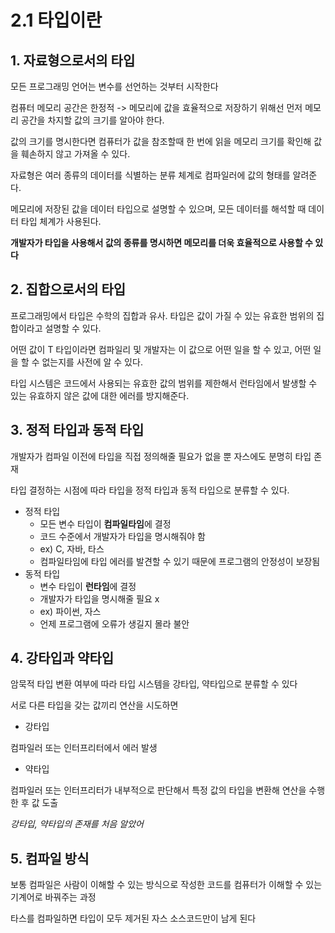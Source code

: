 # 2.1 타입이란

## 1. 자료형으로서의 타입

모든 프로그래밍 언어는 변수를 선언하는 것부터 시작한다

컴퓨터 메모리 공간은 한정적 -> 메모리에 값을 효율적으로 저장하기 위해선 먼저 메모리 공간을 차지할 값의 크기를 알아야 한다.

값의 크기를 명시한다면 컴퓨터가 값을 참조할때 한 번에 읽을 메모리 크기를 확인해 값을 훼손하지 않고 가져올 수 있다. 

자료형은 여러 종류의 데이터를 식별하는 분류 체계로 컴파일러에 값의 형태를 알려준다. 

메모리에 저장된 값을 데이터 타입으로 설명할 수 있으며, 모든 데이터를 해석할 때 데이터 타입 체계가 사용된다.

**개발자가 타입을 사용해서 값의 종류를 명시하면 메모리를 더욱 효율적으로 사용할 수 있다**

## 2. 집합으로서의 타입
프로그래밍에서 타입은 수학의 집합과 유사. 타입은 값이 가질 수 있는 유효한 범위의 집합이라고 설명할 수 있다.

어떤 값이 T 타입이라면 컴파일리 및 개발자는 이 값으로 어떤 일을 할 수 있고, 어떤 일을 할 수 없는지를 사전에 알 수 있다.

타입 시스템은 코드에서 사용되는 유효한 값의 범위를 제한해서 런타임에서 발생할 수 있는 유효하지 않은 값에 대한 에러를 방지해준다.


## 3. 정적 타입과 동적 타입

개발자가 컴파일 이전에 타입을 직접 정의해줄 필요가 없을 뿐 자스에도 분명히 타입 존재

타입 결정하는 시점에 따라 타입을 정적 타입과 동적 타입으로 분류할 수 있다.
- 정적 타입
	- 모든 변수 타입이 **컴파일타임**에 결정
	- 코드 수준에서 개발자가 타입을 명시해줘야 함
	- ex) C, 자바, 타스
	- 컴파일타임에 타입 에러를 발견할 수 있기 때문에 프로그램의 안정성이 보장됨
- 동적 타입
	- 변수 타입이 **런타임**에 결정
	- 개발자가 타입을 명시해줄 필요 x
	- ex) 파이썬, 자스
	- 언제 프로그램에 오류가 생길지 몰라 불안

## 4. 강타입과 약타입
    
암묵적 타입 변환 여부에 따라 타입 시스템을 강타입, 약타입으로 분류할 수 있다

서로 다른 타입을 갖는 값끼리 연산을 시도하면

- 강타입

컴파일러 또는 인터프리터에서 에러 발생

- 약타입

컴파일러 또는 인터프리터가 내부적으로 판단해서 특정 값의 타입을 변환해 연산을 수행한 후 값 도출
    
    
*강타입, 약타입의 존재를 처음 알았어*

## 5. 컴파일 방식
보통 컴파일은 사람이 이해할 수 있는 방식으로 작성한 코드를 컴퓨터가 이해할 수 있는 기계어로 바꿔주는 과정

타스를 컴파일하면 타입이 모두 제거된 자스 소스코드만이 남게 된다
